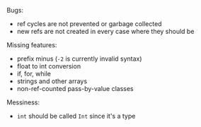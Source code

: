 Bugs:
- ref cycles are not prevented or garbage collected
- new refs are not created in every case where they should be

Missing features:
- prefix minus (`-2` is currently invalid syntax)
- float to int conversion
- if, for, while
- strings and other arrays
- non-ref-counted pass-by-value classes

Messiness:
- `int` should be called `Int` since it's a type
